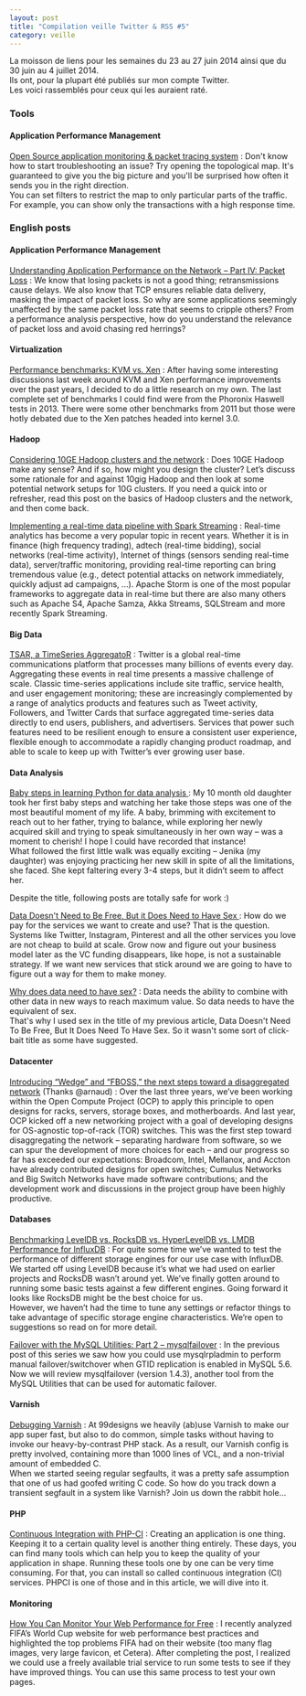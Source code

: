 ```yaml
---
layout: post
title: "Compilation veille Twitter & RSS #5"
category: veille
---
```


La moisson de liens pour les semaines du 23 au 27 juin 2014 ainsi que du 30 juin au 4 juillet 2014.  
Ils ont, pour la plupart été publiés sur mon compte Twitter.  
Les voici rassemblés pour ceux qui les auraient raté.

### Tools

#### Application Performance Management

[Open Source application monitoring & packet tracing system](http://packetbeat.com/)
:  Don't know how to start troubleshooting an issue? Try opening the topological map. It's guaranteed to give you the big picture and you'll be surprised how often it sends you in the right direction.  
You can set filters to restrict the map to only particular parts of the traffic. For example, you can show only the transactions with a high response time.


### English posts

#### Application Performance Management

[Understanding Application Performance on the Network – Part IV: Packet Loss](http://apmblog.compuware.com/2014/07/03/understanding-application-performance-on-the-network-packet-loss/)
:  We know that losing packets is not a good thing; retransmissions cause delays. We also know that TCP ensures reliable data delivery, masking the impact of packet loss. So why are some applications seemingly unaffected by the same packet loss rate that seems to cripple others? From a performance analysis perspective, how do you understand the relevance of packet loss and avoid chasing red herrings?

#### Virtualization

[Performance benchmarks: KVM vs. Xen](http://major.io/2014/06/22/performance-benchmarks-kvm-vs-xen/)
:  After having some interesting discussions last week around KVM and Xen performance improvements over the past years, I decided to do a little research on my own. The last complete set of benchmarks I could find were from the Phoronix Haswell tests in 2013. There were some other benchmarks from 2011 but those were hotly debated due to the Xen patches headed into kernel 3.0.

#### Hadoop

[Considering 10GE Hadoop clusters and the network](http://bradhedlund.com/2012/03/26/considering-10ge-hadoop-clusters-and-the-network/ (Thanks @shtouff))
:  Does 10GE Hadoop make any sense? And if so, how might you design the cluster?  Let’s discuss some rationale for and against 10gig Hadoop and then look at some potential network setups for 10G clusters.  If you need a quick into or refresher, read this post on the basics of Hadoop clusters and the network, and then come back.

[Implementing a real-time data pipeline with Spark Streaming](http://chimpler.wordpress.com/2014/07/01/implementing-a-real-time-data-pipeline-with-spark-streaming/)
:  Real-time analytics has become a very popular topic in recent years. Whether it is in finance (high frequency trading), adtech (real-time bidding), social networks (real-time activity), Internet of things (sensors sending real-time data), server/traffic monitoring, providing real-time reporting can bring tremendous value (e.g., detect potential attacks on network immediately, quickly adjust ad campaigns, …). Apache Storm is one of the most popular frameworks to aggregate data in real-time but there are also many others such as Apache S4, Apache Samza, Akka Streams, SQLStream and more recently Spark Streaming.

#### Big Data

[TSAR, a TimeSeries AggregatoR](https://blog.twitter.com/2014/tsar-a-timeseries-aggregator)
:  Twitter is a global real-time communications platform that processes many billions of events every day. Aggregating these events in real time presents a massive challenge of scale. Classic time-series applications include site traffic, service health, and user engagement monitoring; these are increasingly complemented by a range of analytics products and features such as Tweet activity, Followers, and Twitter Cards that surface aggregated time-series data directly to end users, publishers, and advertisers. Services that power such features need to be resilient enough to ensure a consistent user experience, flexible enough to accommodate a rapidly changing product roadmap, and able to scale to keep up with Twitter’s ever growing user base.

#### Data Analysis

[Baby steps in learning Python for data analysis ](http://www.analyticsvidhya.com/blog/2014/07/baby-steps-learning-python-data-analysis/)
:  My 10 month old daughter took her first baby steps and watching her take those steps was one of the most beautiful moment of my life. A baby, brimming with excitement to reach out to her father, trying to balance, while exploring her newly acquired skill and trying to speak simultaneously in her own way – was a moment to cherish! I hope I could have recorded that instance!  
What followed the first little walk was equally exciting – Jenika (my daughter) was enjoying practicing her new skill in spite of all the limitations, she faced. She kept faltering every 3-4 steps, but it didn’t seem to affect her.

Despite the title, following posts are totally safe for work :)

[Data Doesn't Need to Be Free, But it Does Need to Have Sex ](http://highscalability.com/blog/2014/6/30/data-doesnt-need-to-be-free-but-it-does-need-to-have-sex.html)
:  How do we pay for the services we want to create and use? That is the question. Systems like Twitter, Instagram, Pinterest and all the other services you love are not cheap to build at scale. Grow now and figure out your business model later as the VC funding disappears, like hope, is not a sustainable strategy. If we want new services that stick around we are going to have to figure out a way for them to make money.

[Why does data need to have sex?](http://highscalability.com/blog/2014/7/2/why-does-data-need-to-have-sex.html)
:  Data needs the ability to combine with other data in new ways to reach maximum value. So data needs to have the equivalent of sex.  
That's why I used sex in the title of my previous article, Data Doesn't Need To Be Free, But It Does Need To Have Sex. So it wasn't some sort of click-bait title as some have suggested. 

#### Datacenter

[Introducing “Wedge” and “FBOSS,” the next steps toward a disaggregated network](https://code.facebook.com/posts/681382905244727/introducing-wedge-and-fboss-the-next-steps-toward-a-disaggregated-network) (Thanks @arnaud)
:  Over the last three years, we’ve been working within the Open Compute Project (OCP) to apply this principle to open designs for racks, servers, storage boxes, and motherboards. And last year, OCP kicked off a new networking project with a goal of developing designs for OS-agnostic top-of-rack (TOR) switches. This was the first step toward disaggregating the network – separating hardware from software, so we can spur the development of more choices for each – and our progress so far has exceeded our expectations: Broadcom, Intel, Mellanox, and Accton have already contributed designs for open switches; Cumulus Networks and Big Switch Networks have made software contributions; and the development work and discussions in the project group have been highly productive. 

#### Databases

[Benchmarking LevelDB vs. RocksDB vs. HyperLevelDB vs. LMDB Performance for InfluxDB](http://influxdb.org/blog/2014/06/20/leveldb_vs_rocksdb_vs_hyperleveldb_vs_lmdb_performance.html)
:  For quite some time we’ve wanted to test the performance of different storage engines for our use case with InfluxDB. We started off using LevelDB because it’s what we had used on earlier projects and RocksDB wasn’t around yet. We’ve finally gotten around to running some basic tests against a few different engines. Going forward it looks like RocksDB might be the best choice for us.  
However, we haven’t had the time to tune any settings or refactor things to take advantage of specific storage engine characteristics. We’re open to suggestions so read on for more detail.

[Failover with the MySQL Utilities: Part 2 – mysqlfailover](http://www.mysqlperformanceblog.com/2014/07/03/failover-mysql-utilities-part-2-mysqlfailover/)
:  In the previous post of this series we saw how you could use mysqlrpladmin to perform manual failover/switchover when GTID replication is enabled in MySQL 5.6. Now we will review mysqlfailover (version 1.4.3), another tool from the MySQL Utilities that can be used for automatic failover.

#### Varnish

[Debugging Varnish](http://www.sitepoint.com/debugging-varnish/)
:  At 99designs we heavily (ab)use Varnish to make our app super fast, but also to do common, simple tasks without having to invoke our heavy-by-contrast PHP stack. As a result, our Varnish config is pretty involved, containing more than 1000 lines of VCL, and a non-trivial amount of embedded C.  
When we started seeing regular segfaults, it was a pretty safe assumption that one of us had goofed writing C code. So how do you track down a transient segfault in a system like Varnish? Join us down the rabbit hole…

#### PHP

[Continuous Integration with PHP-CI](http://www.sitepoint.com/continuous-integration-php-ci/)
:  Creating an application is one thing. Keeping it to a certain quality level is another thing entirely. These days, you can find many tools which can help you to keep the quality of your application in shape. Running these tools one by one can be very time consuming. For that, you can install so called continuous integration (CI) services. PHPCI is one of those and in this article, we will dive into it.

#### Monitoring

[How You Can Monitor Your Web Performance for Free](http://apmblog.compuware.com/2014/07/01/can-monitor-web-performance-free/)
:  I recently analyzed FIFA’s World Cup website for web performance best practices and highlighted the top problems FIFA had on their website (too many flag images, very large favicon, et Cetera). After completing the post, I realized we could use a freely available trial service to run some tests to see if they have improved things. You can use this same process to test your own pages.
